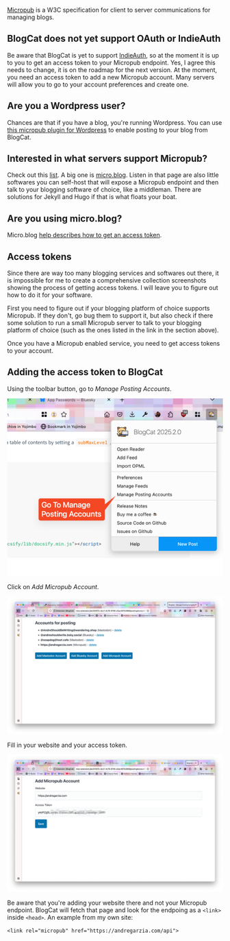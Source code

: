 [Micropub](https://www.w3.org/TR/micropub/) is a W3C specification for client to server communications for managing blogs.

## BlogCat does not yet support OAuth or IndieAuth

Be aware that BlogCat is yet to support [IndieAuth](https://indieweb.org/IndieAuth), so at the moment it is up to you to get an access token to your Micropub endpoint. Yes, I agree this needs to change, it is on the roadmap for the next version. At the moment, you need an access token to add a new Micropub account. Many servers will allow you to go to your account preferences and create one.

## Are you a Wordpress user?

Chances are that if you have a blog, you're running Wordpress. You can use [this micropub plugin for Wordpress](https://wordpress.org/plugins/micropub/) to enable posting to your blog from BlogCat.

## Interested in what servers support Micropub?

Check out this [list](https://indieweb.org/Micropub/Servers). A big one is [micro.blog](https://micro.blog). Listen in that page are also little softwares you can self-host that will expose a Micropub endpoint and then talk to your blogging software of choice, like a middleman. There are solutions for Jekyll and Hugo if that is what floats your boat.

## Are you using micro.blog?

Micro.blog [help describes how to get an access token](https://help.micro.blog/t/authentication/98).

## Access tokens

Since there are way too many blogging services and softwares out there, it is impossible for me to create a comprehensive collection screenshots showing the process of getting access tokens. I will leave you to figure out how to do it for your software.

First you need to figure out if your blogging platform of choice supports Micropub. If they don't, go bug them to support it, but also check if there some solution to run a small Micropub server to talk to your blogging platform of choice (such as the ones listed in the link in the section above).

Once you have a Micropub enabled service, you need to get access tokens to your account.

## Adding the access token to BlogCat

Using the toolbar button, go to _Manage Posting Accounts_.

![Open Manage Posting Accounts](_media/manage-posting-accounts.png)

Click on _Add Micropub Account_.

![Posting Accounts Management Page](_media/manage-posting-account-page.png)

Fill in your website and your access token.

![Adding your Micropub Account](_media/micropub-add-account.png)

Be aware that you're adding your website there and not your Micropub endpoint. BlogCat will fetch that page and look for the endpoing as a `<link>` inside `<head>`. An example from my own site:

```
<link rel="micropub" href="https://andregarzia.com/api">
```
